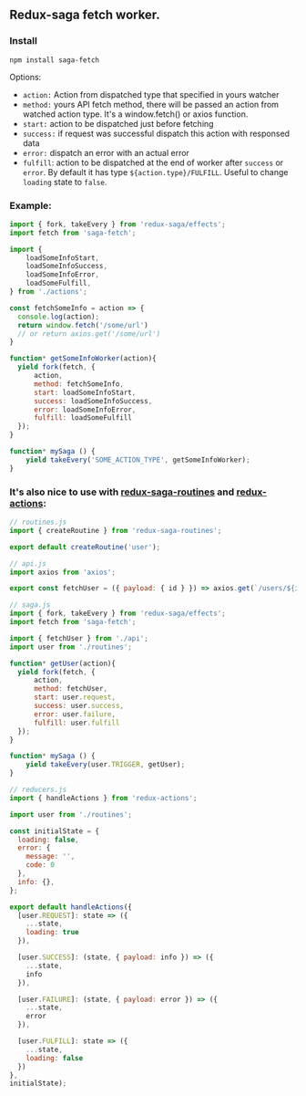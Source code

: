 ## Redux-saga fetch worker.

### Install 

```
npm install saga-fetch
```

Options:
- `action:` Action from dispatched type that specified in yours watcher
- `method:` yours API fetch method, there will be passed an action from watched action type. It's a window.fetch() or axios function.
- `start:` action to be dispatched just before fetching
- `success:` if request was successful dispatch this action with responsed data
- `error:` dispatch an error with an actual error
- `fulfill`: action to be dispatched at the end of worker after `success` or `error`. By default it has type `${action.type}/FULFILL`. Useful to change `loading` state to `false`.

### Example:
```js
import { fork, takeEvery } from 'redux-saga/effects';
import fetch from 'saga-fetch';

import {
    loadSomeInfoStart,
    loadSomeInfoSuccess,
    loadSomeInfoError,
    loadSomeFulfill,
} from './actions';

const fetchSomeInfo = action => {
  console.log(action);
  return window.fetch('/some/url')
  // or return axios.get('/some/url')
}

function* getSomeInfoWorker(action){
  yield fork(fetch, {
      action,
      method: fetchSomeInfo,
      start: loadSomeInfoStart,
      success: loadSomeInfoSuccess,
      error: loadSomeInfoError,
      fulfill: loadSomeFulfill
  });
}

function* mySaga () {
    yield takeEvery('SOME_ACTION_TYPE', getSomeInfoWorker);
}
```

### It's also nice to use with [redux-saga-routines](https://www.npmjs.com/package/redux-saga-routines) and [redux-actions](http://npmjs.com/package/redux-actions):

```js
// routines.js
import { createRoutine } from 'redux-saga-routines';

export default createRoutine('user');
```

```js
// api.js
import axios from 'axios';

export const fetchUser = ({ payload: { id } }) => axios.get(`/users/${id}`)
```

```js
// saga.js
import { fork, takeEvery } from 'redux-saga/effects';
import fetch from 'saga-fetch';

import { fetchUser } from './api';
import user from './routines';

function* getUser(action){
  yield fork(fetch, {
      action,
      method: fetchUser,
      start: user.request,
      success: user.success,
      error: user.failure,
      fulfill: user.fulfill
  });
}

function* mySaga () {
    yield takeEvery(user.TRIGGER, getUser);
}
```

```js
// reducers.js
import { handleActions } from 'redux-actions';

import user from './routines';

const initialState = {
  loading: false,
  error: {
    message: '',
    code: 0
  },
  info: {},
};

export default handleActions({
  [user.REQUEST]: state => ({
    ...state,
    loading: true
  }),

  [user.SUCCESS]: (state, { payload: info }) => ({
    ...state,
    info
  }),

  [user.FAILURE]: (state, { payload: error }) => ({
    ...state,
    error
  }),

  [user.FULFILL]: state => ({
    ...state,
    loading: false
  })
},
initialState);

```